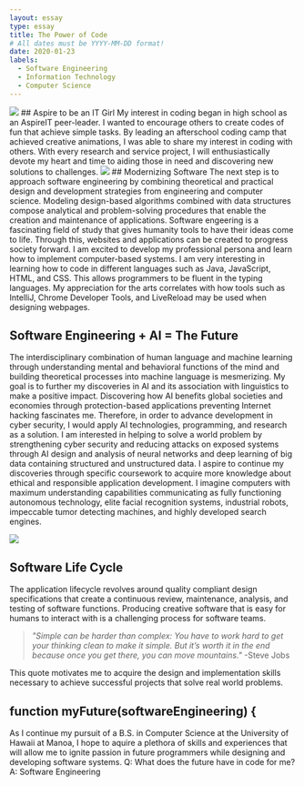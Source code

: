 ```yaml
---
layout: essay
type: essay
title: The Power of Code
# All dates must be YYYY-MM-DD format!
date: 2020-01-23
labels:
  - Software Engineering
  - Information Technology
  - Computer Science
---
```


<img class="ui tiny left circular floated image" src="../images/paintbrushes.jpg">
## Aspire to be an IT Girl
My interest in coding began in high school as an AspireIT peer-leader. I wanted to encourage others to create codes of fun that achieve simple tasks. By leading an afterschool coding camp that achieved creative animations, I was able to share my interest in coding with others. With every research and service project, I will enthusiastically devote my heart and time to aiding those in need and discovering new solutions to challenges.

<img class="ui tiny left circular floated image" src="../images/design-technology.jpg">
## Modernizing Software
The next step is to approach software engineering by combining theoretical and practical design and development strategies from engineering and computer science. Modeling design-based algorithms combined with data structures compose analytical and problem-solving procedures that enable the creation and maintenance of applications. Software engeering is a fascinating field of study that gives humanity tools to have their ideas come to life. Through this, websites and applications can be created to progress society forward. I am excited to develop my professional persona and learn how to implement computer-based systems. I am very interesting in learning how to code in different languages such as Java, JavaScript, HTML, and CSS. This allows programmers to be fluent in the typing languages. My appreciation for the arts correlates with how tools such as IntelliJ, Chrome Developer Tools, and LiveReload may be used when designing webpages. 

## Software Engineering + AI = The Future
The interdisciplinary combination of human language and machine learning through understanding mental and behavioral functions of the mind and building theoretical processes into machine language is mesmerizing. My goal is to further my discoveries in AI and its association with linguistics to make a positive impact. Discovering how AI benefits global societies and economies through protection-based applications preventing Internet hacking fascinates me. Therefore, in order to advance development in cyber security, I would apply AI technologies, programming, and research as a solution. I am interested in helping to solve a world problem by strengthening cyber security and reducing attacks on exposed systems through AI design and analysis of neural networks and deep learning of big data containing structured and unstructured data. I aspire to continue my discoveries through specific coursework to acquire more knowledge about ethical and responsible application development. I imagine computers with maximum understanding capabilities communicating as fully functioning autonomous technology, elite facial recognition systems, industrial robots, impeccable tumor detecting machines, and highly developed search engines. 

<img class="ui tiny left circular floated image" src="../images/software-code.jpg">

## Software Life Cycle
The application lifecycle revolves around quality compliant design specifications that create a continuous review, maintenance, analysis, and testing of software functions. Producing creative software that is easy for humans to interact with is a challenging process for software teams.

>*"Simple can be harder than complex: You have to work hard to get your thinking clean to make it simple. But it’s worth it in the end because once you get there, you can move mountains."*
-Steve Jobs

This quote motivates me to acquire the design and implementation skills necessary to achieve successful projects that solve real world problems.

## function myFuture(softwareEngineering) {
As I continue my pursuit of a B.S. in Computer Science at the University of Hawaii at Manoa, I hope to aquire a plethora of skills and experiences that will allow me to ignite passion in future programmers while designing and developing software systems. 
Q: What does the future have in code for me?
A: Software Engineering

